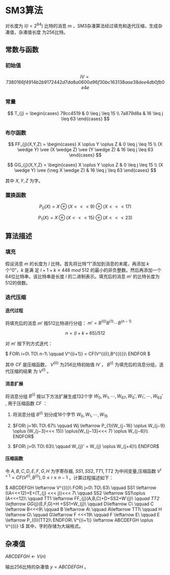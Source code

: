 # SM3算法

对长度为 $l(l<2^{64})$ 比特的消息 $m$ ，SM3杂凑算法经过填充和迭代压缩，生成杂凑值，杂凑值长度
为256比特。

## 常数与函数

### 初始值

$$IV=7380166f4914b2b9172442d7da8a0600a96f30bc163138aae38dee4db0fb0e4e$$

### 常量

$$
T_{j} = 
\begin{cases}
79cc4519 & 0 \leq j \leq 15 \\
7a879d8a & 16 \leq j \leq 63
\end{cases}
$$
### 布尔函数


$$
FF_{j}(X,Y,Z) = 
\begin{cases}
X \oplus Y \oplus Z & 0 \leq j \leq 15 \\
(X \wedge Y) \vee (X \wedge Z) \vee (Y \wedge Z) & 16 \leq j \leq 63
\end{cases}
$$

$$
GG_{j}(X,Y,Z) = 
\begin{cases}
X \oplus Y \oplus Z & 0 \leq j \leq 15 \\
(X \wedge Y) \vee (\neg X \wedge Z) & 16 \leq j \leq 63
\end{cases}
$$

其中 $X,Y,Z$ 为字。

### 置换函数

$$ P_{0}(X)=X\oplus (X<<<9)\oplus (X<<<17) $$

$$ P_{1}(X)=X\oplus (X<<<15)\oplus (X<<<23) $$

## 算法描述

### 填充

假设消息 $m$ 的长度为 $l$ 比特。首先将比特“1”添加到消息的末尾，再添加 $k$ 个“0”，$k$ 是满
足 $l+1+k≡ 448\ mod\ 512$ 的最小的非负整数。然后再添加一个64位比特串，该比特串是长度 $l$ 的二进制表示。填充后的消息 $m′$ 的比特长度为512的倍数。

### 迭代压缩

#### 迭代过程

将填充后的消息 $m'$ 按512比特进行分组： $m'=B^{(0)}B^{(1)}\cdots B^{(n-1)}$

$$ n = (l+k+65)/512 $$

对 $m'$ 按下列方式迭代：


$
FOR\ i=0\ TO\ n-1\\
\qquad  V^{(i+1)} = CF(V^{(i)},B^{(i)})\\
ENDFOR
$

其中 $CF$ 是压缩函数， $V^{(0)}$ 为256比特初始值 $IV$ ，  $B^{(i)}$ 为填充后的消息分组，迭代压缩的结果
为 $V^{(i)}$ 。


#### 消息扩展
将消息分组 $B^{(i)}$ 按以下方法扩展生成132个字 $W_{0},W_{1},\cdots ,W_{67},W_{0}',W_{1}',\cdots ,W_{63}'$ , 用于压缩函数 $CF$ ：

1. 将消息分组 $B^{(i)}$ 划分成16个字节 $W_{0},W_{1},\cdots ,W_{15}$

2. $FOR\ j=16\ TO\ 67\\
 \qquad Wj \leftarrow P_{1}(W_{j−16} \oplus W_{j−9}  \oplus (W_{j−3}<<< 15)) \oplus(W_{j−13}<<< 7) \oplus W_{j−6}\\
 ENDFOR$

3. $FOR\ j=0\ TO\ 63\\
 \qquad W_{j}' = W_{j} \oplus W_{j+4}\\
 ENDFOR$

#### 压缩函数

令 $A,B,C,D,E,F,G,H$ 为字寄存器, $SS1,SS2,TT1,TT2$ 为中间变量,压缩函数 $V^{i+1} = CF(V^{(i)},B^{(i)}), 0 \leq  i \leq n−1$ 。计算过程描述如下：

$
ABCDEFGH \leftarrow V^{(i)}\\
FOR\ j=0\ TO\ 63\\
\qquad SS1 \leftarrow ((A<<<12)+E+(T_{j} <<< j))<<< 7\\
\qquad SS2 \leftarrow SS1\oplus (A<<<12)\\
\qquad TT1 \leftarrow FF_{j}(A,B,C)+D+SS2+W′_{j}\\
\qquad TT2 \leftarrow GG_{j}(E,F,G)+H +SS1+W_{j}\\
\qquad D\leftarrow C\\
\qquad C \leftarrow B<<<9\\
\qquad B \leftarrow A\\
\qquad A\leftarrow TT1\\
\qquad H \leftarrow G\\
\qquad G\leftarrow F <<<19\\
\qquad F \leftarrow E\\
\qquad E \leftarrow P_{0}(TT2)\\
 ENDFOR\\
 V^{(i+1)} \leftarrow  ABCDEFGH \oplus V^{(i)}
 \\$
 其中，字的存储为大端格式。

 ## 杂凑值
$ABCDEFGH \leftarrow V(n)$

输出256比特的杂凑值 $y=ABCDEFGH$ 。